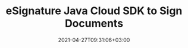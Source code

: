 ---
############################# Static ############################
layout: "product"
date: 2021-04-27T09:31:06+03:00
draft: false

product: "Signature"
product_tag: "signature"
platform: "Java"
platform_tag: "java"

############################# Head ############################
head_title: "Java Document Signature Cloud SDK for PDF Word Excel PPTX & Images"
head_description: "Java Cloud SDK for adding digital signature to documents and images. Use REST API to electronically sign PDF, Word, Excel, presentations."

############################# Header ############################
title: "eSignature Java Cloud SDK to Sign Documents"
description: "Develop top-quality tools for creating & managing digital signatures of many types via REST API. Secure files of popular formats."
button:
    enable: true

############################# SubMenu ############################
submenu:
    enable: true
    
    left:
        img_alt: "GroupDocs.Signature Cloud SDK for Java"
        image: "https://www.groupdocs.cloud/templates/groupdocscloud/images/sdk/272x272/groupdocs_signature-for-java.webp"
        product: "GroupDocs.Signature"
        platform: "Cloud SDK for Java"

    middle:
        button:
            # button loop
            - link: "#overview"
              text: "Overview"

            # button loop
            - link: "#features"
              text: "Features"


            # button loop
            - link: "https://docs.groupdocs.cloud/signature/release-notes/"
              text: "Release Notes"

            # button loop
            - link: "https://purchase.groupdocs.cloud/pricing"
              text: "Pricing"

    right:
        link_download: "https://groupdocscloud.github.io/"
        link_learn: "https://docs.groupdocs.cloud/signature/"
        link_buy: "https://purchase.groupdocs.cloud/buy"

############################# Overview ############################
overview:
    enable: true
    content: |
      Use Java SDK for GroupDocs.Signature Cloud to get started with our e-signature API. It is a wrapper around GroupDocs.Signature REST APIs, that allows you to work with GroupDocs.Signature Cloud in Java quickly and easily, gaining all benefits of strong types and IDE highlights. The distribution is available at GitHub. The repository includes working examples, to get you started in no time.
    tabs:
      enable: true
      
      ## TAB ONE ##
      tab_one:
        description: |
          An overview of the features supported by GroupDocs.Signature Cloud SDK for Java.
      
        left:
          enable: true
          icon: "fas fa-cogs"
          title: "Signature Options"
          content: |
            * Text
            * Image
            * Digital
            * Barcode
            * QR-Code            
        right:
          enable: true
          icon: "fas fa-crop"
          title: "Retrieve"
          content: |
            * Document Pages information
            * Document Properties
            * Text and Digital
            * Barcode and QR-Code
      
      ## TAB TWO ##
      tab_two:
        description: |
          GroupDocs.Signature Cloud supports electronically signing a number of document formats.

        left:
          enable: true
          table:
            # table loop
            - title: "Supported Formats"
              content: |
                * **Word Processing**: DOC, DOCX, DOCM, DOT, DOTX, DOTM, ODT, OTT, RTF, TXT
                * **Spreadsheet**: XLS, XLSX, XLSB, XLSM, ODS, OTS, CSV, TSV
                * **Presentation**: PPT, PPTX, PPTM, PPS, PPSX, PPSM, POTX, POTM, ODP, OTP

        right:
          enable: true
          table:
            # table loop
            - title: "Image and Other Formats"
              content: |
                * **Image**: BMP, DjVu, DNG, EMF, EPS, GIF, JP2, JPF, JPX, J2C, J2K, JPM, JPG, JPEG, ODG, PNG, PS, PSD, SVG, TIF, TIFF, WebP, WMF
                * **Portable**: PDF


      ## TAB THREE ##
      tab_three:
        description: |
          Supported Operating Systems and Frameworks
      
        left:
          enable: true
          table:
            # table loop
            - icon: "fab fa-windows"
              title: "Operating Systems"
              content: |
                * Microsoft Windows Desktop
                * Microsoft Windows Server
                * Linux
                * MacOS

            # table loop
            - icon: "fas fa-code"
              title: "Supported Frameworks"
              content: |
                * Java 7 (1.7) and above

        right:
          enable: true
          table:
            # table loop
            - icon: "fas fa-cogs"
              title: "Development Environments"
              content: |
                * NetBeans
                * IntelliJ IDEA
                * Eclipse
            # table loop
            - icon: "fas fa-tools"
              title: "Build Automation Tool"
              content: |
                * Maven

############################# Features ############################
features:
    enable: true
    title: "Advanced Document Signature REST API Features"

    feature:
      # feature loop
      - icon: "fas fa-list-alt"
        content: "Provide the list of supported document formats"

      # feature loop
      - icon: "fas fa-file-o"
        content: "Retrieve document pages information"

      # feature loop
      - icon: "fas fa-file-text-o"
        content: "Retrieve document properties"
      
      # feature loop
      - icon: "fas fa-check"
        content: "Verify Text and Digital signatures"

      # feature loop
      - icon: "fas fa-barcode"
        content: "Verify Barcode and QR-Code signatures"

      # feature loop
      - icon: "fas fa-retweet"
        content: "Cross-Platform Compatibility"
      # feature loop
      - icon: "fas fa-search"
        content: "Search multiple signatures"
      
      # feature loop
      - icon: "fas fa-sign-in"
        content: "Add multiple signatures"
    
    more_feature:
      # more_feature_loop
      - title: "Get Started with Cloud Signature REST API"
        content: "It is easy to get started with GroupDocs.Signature Cloud as there is nothing to install. Simply create an account at GroupDocs Cloud and get your application information. Once you have the App SID & key, you are ready to give the GroupDocs.Signature Cloud REST API a try with any language - on any platform. To help the developers to speed up the development of their projects, we have built SDK for Java, which helps them to integrate the e-signing REST API in their Java apps without worrying about the low-level details of handling the HTTP requests and responses."
      # more_feature_loop
      - title: "Supported Signature Types"
        content: "Our e-Signature RESTful API supports the following signature types:"
        content: |
                * Text Signature
                * Image Signature
                * Barcode Signature
                * QR-Code Signature
                * Digital Signature
                * Stamp Signature
      # more_feature_loop
      - title: "Cloud based e-Signing API Features"
        content: "Using the GroupDocs.Signature Cloud SDK for Java, the following operations supported by the API with documents can be carried out:"
        content: |
          * Provide list of supported document formats
          * Obtain list of supported Barcode and QR-Code encode type names
          * Retrieve document properties like document size, creation and update dates, count of pages etc
          * Retrieve document pages information like pages count etc
          * Support signature for PDF documents
          * Support signature on Microsoft Documents formats like MSWord Documents, Excel Spreadsheets, PowerPoint Presentations
          * Support signature for Open Document Formats, HTML and many more
          * Verify documents for signatures
      # more_feature_loop
      - title: "Security and Authentication"
        content: "The GroupDocs.Storage Cloud SDK for Java as well as the actual API are secured and require authentication. Users need to register at GroupDocs Cloud and get their app access key ID and app secret access key. Authenticated requests require a signature and AppSID query parameters or OAuth 2.0 athrorization header."
      # more_feature_loop
      - title: "Easy to Customize"
        content: "GroupDocs.Signature Cloud SDK is 100% tested and out of the box running. The SDK is open source and has an MIT license. It is highly flexible, so you can use it, and even customize it to suit your needs for absolutely free of charge."
############################# Support ############################
support:
    enable: true

############################# Solutions ############################
solutions:
    enable: true
    title: "GroupDocs.Signature Cloud also offers individual SDKs for other popular languages as listed below:"

    solution:
        # solution loop
        - img_alt: "GroupDocs.Signature Cloud for cURL"
          image: "https://www.groupdocs.cloud/templates/groupdocscloud/images/sdk/272x272/groupdocs_signature-for-curl.webp"
          product: "GroupDocs.Signature"
          platform: "Cloud for cURL"
          link: "/signature/curl"

        # solution loop
        - img_alt: "GroupDocs.Signature Cloud SDK for .NET"
          image: "https://www.groupdocs.cloud/templates/groupdocscloud/images/sdk/272x272/groupdocs_signature-for-net.webp"
          product: "GroupDocs.Signature"
          platform: "Cloud SKD for .NET"
          link: "/signature/net"

        # solution loop
        - img_alt: "GroupDocs.Signature Cloud SDK for PHP"
          image: "https://www.groupdocs.cloud/templates/groupdocscloud/images/sdk/272x272/groupdocs_signature-for-php.webp"
          product: "GroupDocs.Signature"
          platform: "Cloud SDK for PHP"
          link: "/signature/php"

        # solution loop
        - img_alt: "GroupDocs.Signature Cloud SDK for Python"
          image: "https://www.groupdocs.cloud/templates/groupdocscloud/images/sdk/272x272/groupdocs_signature-for-python.webp"
          product: "GroupDocs.Signature"
          platform: "Cloud SDK for Python"
          link: "/signature/python"

        # solution loop
        - img_alt: "GroupDocs.Signature Cloud SDK for Ruby"
          image: "https://www.groupdocs.cloud/templates/groupdocscloud/images/sdk/272x272/groupdocs_signature-for-ruby.webp"
          product: "GroupDocs.Signature"
          platform: "Cloud SDK for Ruby"
          link: "/signature/ruby"

        # solution loop
        - img_alt: "GroupDocs.Signature Cloud SDK for Node.js"
          image: "https://www.groupdocs.cloud/templates/groupdocscloud/images/sdk/272x272/groupdocs_signature-for-node.webp"
          product: "GroupDocs.Signature"
          platform: "Cloud SDK for Node.js"
          link: "/signature/nodejs"
        # solution loop
        - img_alt: "GroupDocs.Signature Cloud SDK for Android"
          image: "https://www.groupdocs.cloud/templates/groupdocscloud/images/sdk/272x272/groupdocs_signature-for-android.webp"
          product: "GroupDocs.Signature"
          platform: "Cloud SDK for Android"
          link: "/signature/android"
        

############################# Back to top ###############################
back_to_top:
  enable: true
---